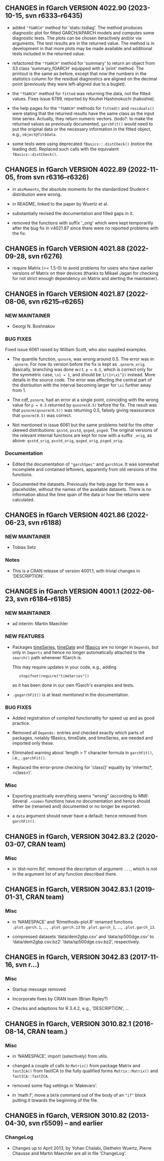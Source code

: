 ## CHANGES in fGarch VERSION 4022.90 (2023-10-15, svn r6333–r6435)

-   added `"fGARCH"` method for 'stats::tsdiag'. The method produces
    diagnostic plot for fitted GARCH/APARCH models and computes some
    diagnostic tests. The plots can be chosen iteractively and/or via
    arguments. The test results are in the returned value. The method is
    in development in that more plots may be made available and
    additional tests included in the returned value.

-   refactored the `"fGARCH"` method for 'summary' to return an object
    from S3 class 'summary\_fGARCH' equipped with a 'print' method. The
    printout is the same as before, except that now the numbers in the
    statistics column for the residual diagnostics are aligned on the
    decimal point (previously they were left-aligned due to a buglet).

-   the `"fGARCH"` method for `fitted` was returning the data, not the
    fitted values. Fixes issue 6789, reported by Kouhei Hashinokuchi
    (hakoshie).

-   the help pages for the `"fGARCH"` methods for `fitted()` and
    `residuals()` were stating that the returned results have the same
    class as the input time series. Actually, they return numeric
    vectors. (todo?: to make the returned values as previously
    documented, `garchFit()` would need to put the original data or the
    necessary information in the fitted object, e.g., `object@fit$data`.

-   some tests were using deprecated `fBasics::.distCheck()` (notice the
    leading dot). Replaced such calls with the equivalent
    `fBasics::distCheck()`.

## CHANGES in fGarch VERSION 4022.89 (2022-11-05, from svn r6316–r6326)

-   in `absMoments`, the absolute moments for the standardized Student-t
    distribution were wrong.

-   in README, linked to the paper by Wuertz et al.

-   substantially revised the documentation and filled gaps in it.

-   removed the functions with suffix '\_orig' which were kept
    temporarilly after the bug fix in v4021.87 since there were no
    reported problems with the fix.

## CHANGES in fGarch VERSION 4021.88 (2022-09-28, svn r6276)

-   require Matrix (&gt;= 1.5-0) to avoid problems for users who have
    earlier versions of Matrix on their devices (thanks to Mikael Jagan
    for checking for not strict enough dependency on Matrix and alerting
    the maintainer).

## CHANGES in fGarch VERSION 4021.87 (2022-08-06, svn r6215–r6265)

### NEW MAINTAINER

-   Georgi N. Boshnakov

### BUG FIXES

Fixed issue 6061 raised by William Scott, who also supplied examples.

-   The quantile function, `qsnorm`, was wrong around 0.5. The error was
    in `.qsnorm`. For now its version before the fix is kept as
    `.qsnorm_orig`. Basically, branching was done w.r.t. `p = 0.5`,
    which is correct only for the symmetric case, `\xi = 1`, and should
    be `1/(1+\xi^2)` instead. More details in the source code. The error
    was affecting the central part of the distrbution with the interval
    becoming larger for `\xi` further away from 1.

-   The cdf, `psnorm`, had an error at a single point, coinciding with
    the wrong value for `p = 0.5` returned by `qsnorm(0.5)` before the
    fix. The result was that `psnorm(qsnorm(0.5))` was returning 0.5,
    falsely giving reassurance that `qsnorm(0.5)` was correct.

-   Not mentioned in issue 6061 but the same problems held for the other
    skewed distributions: `qsstd`, `psstd`, `qsged`, `psged`. The
    original versions of the relevant internal functions are kept for
    now with a suffix `_orig`, as above: `qsstd_orig`, `psstd_orig`,
    `qsged_orig`, `psged_orig`.

### Documentation

-   Edited the documentation of `"garchSpec"` and `garchSim`. It was
    somewhat incomplete and contained leftovers, apparently from old
    versions of the functions.

-   Documented the datasets. Previously the help page for them was a
    placeholder, without the names of the available datasets. There is
    no information about the time span of the data or how the returns
    were calculated.

## CHANGES in fGarch VERSION 4021.86 (2022-06-23, svn r6188)

### NEW MAINTAINER

-   Tobias Setz

### Notes

-   This is a CRAN release of version 4001.1, with trivial changes in
    ‘<span class="file">DESCRIPTION</span>’.

## CHANGES in fGarch VERSION 4001.1 (2022-06-23, svn r6184–r6185)

### NEW MAINTAINER

-   ad interim: Martin Maechler

### NEW FEATURES

-   Packages [<span
    class="pkg">timeSeries</span>](https://CRAN.R-project.org/package=timeSeries),
    [<span
    class="pkg">timeDate</span>](https://CRAN.R-project.org/package=timeDate)
    and [<span
    class="pkg">fBasics</span>](https://CRAN.R-project.org/package=fBasics)
    are no longer in `Depends`, but only in `Imports` and hence no
    longer automatically attached to the `search()` path whenever <span
    class="pkg">fGarch</span> is.

    This may require updates in your code, e.g., adding

           stopifnot(require("timeSeries"))

    as it has been done in our own <span class="pkg">fGarch</span>'s
    examples and tests.

-   `.gogarchFit()` is at least *mentioned* in the documentation.

### BUG FIXES

-   Added registration of compiled functionality for speed up and as
    good practice.

-   Removed all `Depends:` entries and checked exactly which parts of
    packages, notably <span class="pkg">fBasics</span>, <span
    class="pkg">timeDate</span>, and <span
    class="pkg">timeSeries</span>, are needed and imported only these.

-   Eliminated warning about 'length &gt; 1' character formula in
    `garchFit()`, i.e., `.garchFit()`.

-   Replaced the error-prone checking for 'class()' equality by
    'inherits(\*, &lt;class&gt;)'.

### Misc

-   Exporting practically everything seems “wrong” (according to MM):
    Several `.<some>` functions have *no* documentation and hence should
    either be (renamed and) documented or no longer be exported.

-   a `data` argument should never have a default: hence removed from
    `garchFit()`.

## CHANGES in fGarch, VERSION 3042.83.2 (2020-03-07, CRAN team)

### Misc

-   in ‘<span class="file">dist-norm.Rd</span>’, removed the description
    of argument `...`, which is not in the argument list of any function
    described there.

## CHANGES in fGarch, VERSION 3042.83.1 (2019-01-31, CRAN team)

### Misc

-   in ‘<span class="file">NAMESPACE</span>’ and ‘<span
    class="file">R/methods-plot.R</span>’ renamed functions
    `.plot.garch.1`, ..., `.plot.garch.13` to `.plot.garch_1`, ...,
    `.plot.garch_13`.

-   compressed datasets ‘<span class="file">data/dem2gbp.csv</span>’ and
    ‘<span class="file">data/sp500dge.csv</span>’ to ‘<span
    class="file">data/dem2gbp.csv.bz2</span>’ ‘<span
    class="file">data/sp500dge.csv.bz2</span>’, respectively.

## CHANGES in fGarch, VERSION 3042.83 (2017-11-16, svn r...)

### Misc

-   Startup message removed

-   Incorporate fixes by CRAN team (Brian Ripley?)

-   Checks and adaptions for R 3.4.2, e.g., ‘<span
    class="file">DESCRIPTION</span>’, ...

## CHANGES in fGarch, VERSION 3010.82.1 (2016-08-14, CRAN team.)

### Misc

-   in ‘<span class="file">NAMESPACE</span>’, import (selectively) from
    <span class="pkg">utils</span>.

-   changed a couple of calls to `Matrix()` from package <span
    class="pkg">Matrix</span> and `fastICA()` from <span
    class="pkg">fastICA</span> to the fully qualified forms
    `Matrix::Matrix()` and `fastICA::fastICA`.

-   removed some flag settings in ‘<span class="file">Makevars</span>’.

-   in ‘<span class="file">math.f</span>’, move a `DATA` command out of
    the body of an `"if"` block putting it towards the beginning of the
    file.

## CHANGES in fGarch, VERSION 3010.82 (2013-04-30, svn r5509) – and earlier

### ChangeLog

-   Changes up to April 2013, by Yohan Chalabi, Diethelm Wuertz, Pierre
    Chausse and Martin Maechler are all in file ‘<span
    class="file">ChangeLog</span>’.
